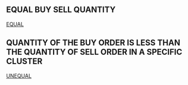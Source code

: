 ## EQUAL BUY SELL QUANTITY
[EQUAL](/public/equal_sell_buy.mp4)

## QUANTITY OF THE BUY ORDER IS LESS THAN THE QUANTITY OF SELL ORDER IN A SPECIFIC CLUSTER
[UNEQUAL](/public/unequal.mp4)